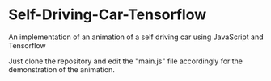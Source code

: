 # Self-Driving-Car-Tensorflow
An implementation of an animation of a self driving car using JavaScript and Tensorflow 

Just clone the repository and edit the "main.js" file accordingly for the demonstration of the animation. 


